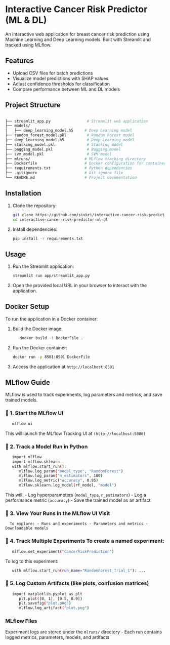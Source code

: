 # Interactive Cancer Risk Predictor (ML & DL)

An interactive web application for breast cancer risk prediction using Machine Learning and Deep Learning models. Built with Streamlit and tracked using MLflow.

## Features

- Upload CSV files for batch predictions
- Visualize model predictions with SHAP values
- Adjust confidence thresholds for classification
- Compare performance between ML and DL models

## Project Structure

```bash

├── streamlit_app.py        		# Streamlit web application
├── models/
│   ├── deep_learning_model.h5     # Deep Learning model
├── random_forest_model.pkl     	# Random Forest model
├── deep_learning_model.h5      	# Deep Learning model
├── stacking_model.pkl          	# Stacking model
├── bagging_model.pkl          		# Bagging model
├── svm_model.pkl               	# SVM model
├── mlruns/                        # MLflow tracking directory
├── Dockerfile                     # Docker configuration for containerization
├── requirements.txt               # Python dependencies
├── .gitignore                     # Git ignore file
└── README.md                      # Project documentation
```

## Installation

1. Clone the repository:

   ```bash
   git clone https://github.com/sivkri/interactive-cancer-risk-predictor-ml-dl.git
   cd interactive-cancer-risk-predictor-ml-dl
   ```
2. Install dependencies:
   ```bash
   pip install -r requirements.txt
   ```

## Usage

1. Run the Streamlit application:
     ```bash
   streamlit run app/streamlit_app.py
     ```
2. Open the provided local URL in your browser to interact with the application.

## Docker Setup

To run the application in a Docker container:

1. Build the Docker image:
   ```bash
      docker build -t DockerFile .
   ```
2. Run the Docker container:
   ```bash
   docker run -p 8501:8501 DockerFile
   ```
3. Access the application at ```http://localhost:8501```

## MLflow Guide 

MLflow is used to track experiments, log parameters and metrics, and save trained models. 

### 🔹 1. Start the MLflow UI 

```bash 
   mlflow ui
``` 

This will launch the MLflow Tracking UI at ```(http://localhost:5000) ```

### 🔹 2. Track a Model Run in Python 

```bash 
   import mlflow
   import mlflow.sklearn
   with mlflow.start_run():
      mlflow.log_param("model_type", "RandomForest")
      mlflow.log_param("n_estimators", 100)
      mlflow.log_metric("accuracy", 0.95)
      mlflow.sklearn.log_model(rf_model, "model")
```

This will: - Log hyperparameters (`model_type`, `n_estimators`) - Log a performance metric (`accuracy`) - Save the trained model as an artifact

### 🔹 3. View Your Runs in the MLflow UI Visit 
      To explore: - Runs and experiments - Parameters and metrics - Downloadable models 

### 🔹 4. Track Multiple Experiments To create a named experiment: 
```bash 
   mlflow.set_experiment("CancerRiskPrediction")
``` 

To log to this experiment: 

```bash
   with mlflow.start_run(run_name="RandomForest_Trial_1"): ...
```

### 🔹 5. Log Custom Artifacts (like plots, confusion matrices) 

```bash
   import matplotlib.pyplot as plt
      plt.plot([0, 1], [0.5, 0.9])
      plt.savefig("plot.png")
      mlflow.log_artifact("plot.png")
``` 

### MLflow Files
   Experiment logs are stored under the `mlruns/` directory - Each run contains logged metrics, parameters, models, and artifacts
